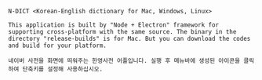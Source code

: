     N-DICT <Korean-English dictionary for Mac, Windows, Linux>

    This application is built by "Node + Electron" framework for supporting cross-platform with the same source. The binary in the directory "release-builds" is for Mac. But you can download the codes and build for your platform.

    네이버 사전을 화면에 띄워주는 한영사전 어플입니다. 실행 후 메뉴바에 생성된 아이콘을 클릭하여 단축키를 설정해 사용하십시오.




